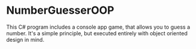 # NumberGuesserOOP
 This C# program includes a console app game, that allows you to guess a number. It's a simple principle, but executed entirely with object oriented design in mind. 
